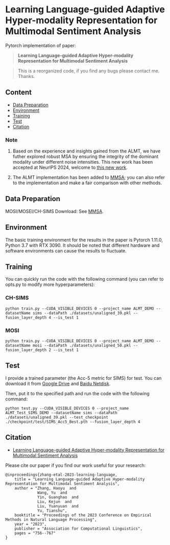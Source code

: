 # Learning Language-guided Adaptive Hyper-modality Representation for Multimodal Sentiment Analysis

Pytorch implementation of paper: 

> **Learning Language-guided Adaptive Hyper-modality Representation for Multimodal Sentiment Analysis**

> This is a reorganized code, if you find any bugs please contact me. Thanks.


## Content

- [Data Preparation](#Data-preparation)
- [Environment](#Environment)
- [Training](#Training)
- [Test](#Test)
- [Citation](#Citation)


### Note

1. Based on the experience and insights gained from the ALMT, we have futher explored robust MSA by ensuring the integrity of the dominant modality under different noise intensities. This new work has been accepted at NeurIPS 2024, welcome to [this new work](https://github.com/Haoyu-ha/LNLN).

2. The ALMT implementation has been added to [MMSA](https://github.com/thuiar/MMSA); you can also refer to the implementation and make a fair comparison with other methods.

## Data Preparation
MOSI/MOSEI/CH-SIMS Download: See [MMSA](https://github.com/thuiar/MMSA).

## Environment
The basic training environment for the results in the paper is Pytorch 1.11.0, Python 3.7 with RTX 3090. It should be noted that different hardware and software environments can cause the results to fluctuate.

## Training
You can quickly run the code with the following command (you can refer to opts.py to modify more hyperparameters):

### CH-SIMS
```
python train.py --CUDA_VISIBLE_DEVICES 0 --project_name ALMT_DEMO --datasetName sims --dataPath ./datasets/unaligned_39.pkl --fusion_layer_depth 4 --is_test 1
```

### MOSI
```
python train.py --CUDA_VISIBLE_DEVICES 0 --project_name ALMT_DEMO --datasetName mosi --dataPath ./datasets/unaligned_50.pkl --fusion_layer_depth 2 --is_test 1
```

## Test
I provide a trained parameter (the Acc-5 metric for SIMS) for test. You can download it from [Google Drive](https://drive.google.com/file/d/11dYa6mmq7sbgndwe0e_FAtYkYcpjbESo/view?usp=sharing) and [Baidu Netdisk](https://pan.baidu.com/s/1E_is4cOx0DgTlZwPdzHe4g?pwd=659k).

Then, put it to the specified path and run the code with the following command:
```
python test.py --CUDA_VISIBLE_DEVICES 0 --project_name ALMT_Test_SIMS_DEMO --datasetName sims --dataPath ./datasets/unaligned_39.pkl --test_checkpoint ./checkpoint/test/SIMS_Acc5_Best.pth --fusion_layer_depth 4 
```

## Citation

- [Learning Language-guided Adaptive Hyper-modality Representation for Multimodal Sentiment Analysis](https://aclanthology.org/2023.emnlp-main.49/)

Please cite our paper if you find our work useful for your research:

```
@inproceedings{zhang-etal-2023-learning-language,
    title = "Learning Language-guided Adaptive Hyper-modality Representation for Multimodal Sentiment Analysis",
    author = "Zhang, Haoyu  and
              Wang, Yu  and
              Yin, Guanghao  and
              Liu, Kejun  and
              Liu, Yuanyuan  and
              Yu, Tianshu",
    booktitle = "Proceedings of the 2023 Conference on Empirical Methods in Natural Language Processing",
    year = "2023",
    publisher = "Association for Computational Linguistics",
    pages = "756--767"
}
```
